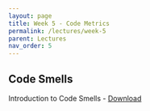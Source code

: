 ```yaml
---
layout: page
title: Week 5 - Code Metrics
permalink: /lectures/week-5
parent: Lectures
nav_order: 5
---
```


## Code Smells 

Introduction to Code Smells - [Download](https://karthikv1392.github.io/cs6401_se/slides/L08_code_metrics.pdf)
